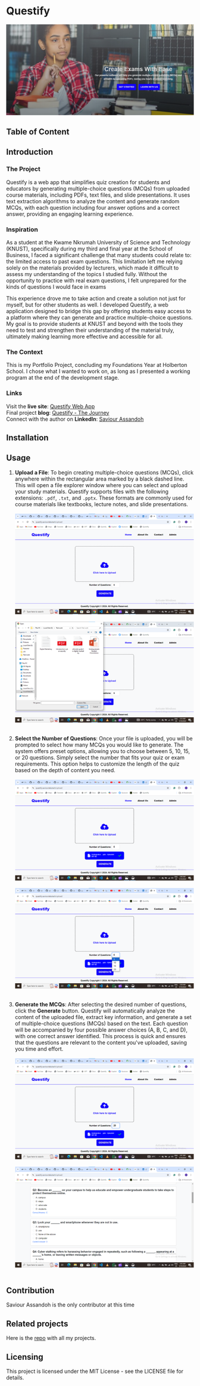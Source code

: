 # Questify
![Questify](static/images/file7.png)

## Table of Content


## Introduction
 ### The Project
 Questify is a web app that simplifies quiz creation for students and educators by generating multiple-choice questions (MCQs) from uploaded course materials, including PDFs, text files, and slide presentations. It uses text extraction algorithms to analyze the content and generate random MCQs, with each question including four answer options and a correct answer, providing an engaging learning experience.
 <br />
 ### Inspiration
As a student at the Kwame Nkrumah University of Science and Technology (KNUST), specifically during my third and final year at the School of Business, I faced a significant challenge that many students could relate to: the limited access to past exam questions. This limitation left me relying solely on the materials provided by lecturers, which made it difficult to assess my understanding of the topics I studied fully. Without the opportunity to practice with real exam questions, I felt unprepared for the kinds of questions I would face in exams

This experience drove me to take action and create a solution not just for myself, but for other students as well. I developed Questify, a web application designed to bridge this gap by offering students easy access to a platform where they can generate and practice multiple-choice questions. My goal is to provide students at KNUST and beyond with the tools they need to test and strengthen their understanding of the material truly, ultimately making learning more effective and accessible for all.
<br />
 ### The Context
This is my Portfolio Project, concluding my Foundations Year at Holberton School. I chose what I wanted to work on, as long as I presented a working program at the end of the development stage.
<br />
### Links
Visit the **live site**: [Questify Web App](https://questify.saviourdela.tech/)
<br />
Final project **blog**: [Questify - The Journey](#)
<br />
Connect with the author on **LinkedIn**: [Saviour Assandoh](https://www.linkedin.com/in/saviour-assandoh/)
<br />
## Installation


## Usage
1. **Upload a File**:
   To begin creating multiple-choice questions (MCQs), click anywhere within the rectangular area marked by a black dashed line. This will open a file explorer window where you can select and upload your study materials. Questify supports files with the following extensions: `.pdf`, `.txt`, and `.pptx`. These formats are commonly used for course materials like textbooks, lecture notes, and slide presentations.
   <br />
   <br />
   ![File Upload](static/images/file2.png)
   <br />
   <br />
   ![File Upload](static/images/file1.png)
   <br />
   <br />

3. **Select the Number of Questions**:
   Once your file is uploaded, you will be prompted to select how many MCQs you would like to generate. The system offers preset options, allowing you to choose between 5, 10, 15, or 20 questions. Simply select the number that fits your quiz or exam requirements. This option helps to customize the length of the quiz based on the depth of content you need.
   <br />
   <br />
   ![Select Number of Questions](static/images/file3.png)
   <br />
   <br />
   ![Select Number of Questions](static/images/file4.png)
   <br />
   <br />

5. **Generate the MCQs**:
   After selecting the desired number of questions, click the **Generate** button. Questify will automatically analyze the content of the uploaded file, extract key information, and generate a set of multiple-choice questions (MCQs) based on the text. Each question will be accompanied by four possible answer choices (A, B, C, and D), with one correct answer identified. This process is quick and ensures that the questions are relevant to the content you've uploaded, saving you time and effort.
   <br />
   <br />
   ![Generate MCQs](static/images/file5.png)
   <br />
   <br />
   ![Generate MCQs](static/images/file6.png)
   <br />
   <br />
## Contribution
Saviour Assandoh is the only contributor at this time

## Related projects
Here is the [repo](https://github.com/Saviour99/) with all my projects.

## Licensing
This project is licensed under the MIT License - see the LICENSE file for details.

